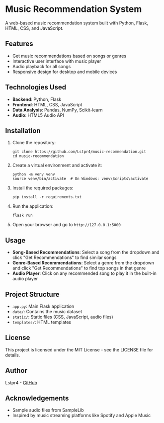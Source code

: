 # Music Recommendation System

A web-based music recommendation system built with Python, Flask, HTML, CSS, and JavaScript.

## Features

- Get music recommendations based on songs or genres
- Interactive user interface with music player
- Audio playback for all songs
- Responsive design for desktop and mobile devices

## Technologies Used

- **Backend**: Python, Flask
- **Frontend**: HTML, CSS, JavaScript
- **Data Analysis**: Pandas, NumPy, Scikit-learn
- **Audio**: HTML5 Audio API

## Installation

1. Clone the repository:
   ```
   git clone https://github.com/Lstpr4/music-recommendation.git
   cd music-recommendation
   ```

2. Create a virtual environment and activate it:
   ```
   python -m venv venv
   source venv/bin/activate  # On Windows: venv\Scripts\activate
   ```

3. Install the required packages:
   ```
   pip install -r requirements.txt
   ```

4. Run the application:
   ```
   flask run
   ```

5. Open your browser and go to `http://127.0.0.1:5000`

## Usage

- **Song-Based Recommendations**: Select a song from the dropdown and click "Get Recommendations" to find similar songs
- **Genre-Based Recommendations**: Select a genre from the dropdown and click "Get Recommendations" to find top songs in that genre
- **Audio Player**: Click on any recommended song to play it in the built-in audio player

## Project Structure

- `app.py`: Main Flask application
- `data/`: Contains the music dataset
- `static/`: Static files (CSS, JavaScript, audio files)
- `templates/`: HTML templates

## License

This project is licensed under the MIT License - see the LICENSE file for details.

## Author

Lstpr4 - [GitHub](https://github.com/Lstpr4)

## Acknowledgements

- Sample audio files from SampleLib
- Inspired by music streaming platforms like Spotify and Apple Music
